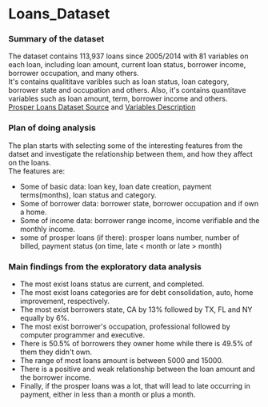 # Loans_Dataset

### Summary of the dataset
The dataset contains 113,937 loans since 2005/2014 with 81 variables on each loan, including loan amount, current loan status, borrower income, borrower occupation, and many others.<br>
It's contains qualititave varibles such as loan status, loan category, borrower state and occupation and others. Also, it's contains quantitave variables such as loan amount, term, borrower income and others. <br>
[Prosper Loans Dataset Source](https://video.udacity-data.com/topher/2019/April/5ca78b26_dataset-project-communicate-data-findings/dataset-project-communicate-data-findings.pdf) and [Variables Description](https://docs.google.com/spreadsheets/d/1gDyi_L4UvIrLTEC6Wri5nbaMmkGmLQBk-Yx3z0XDEtI/edit#gid=0) 

### Plan of doing analysis
The plan starts with selecting some of the interesting features from the datset and investigate the relationship between them, and how they affect on the loans. <br>
The features are:
- Some of basic data: loan key, loan date creation, payment terms(months), loan status and category.
- Some of borrower data: borrower state, borrower occupation and if own a home.
- Some of income data: borrower range income, income verifiable and the monthly income.
- some of prosper loans (if there): prosper loans number, number of billed, payment status (on time, late < month or late > month)

### Main findings from the exploratory data analysis
- The most exist loans status are current, and completed. 
- The most exist loans categories are for debt consolidation, auto, home improvement, respectively. 
- The most exist borrowers state, CA by 13% followed by TX, FL and NY equally by 6%. 
- The most exist borrower's occupation, professional followed by computer programmer and executive.
- There is 50.5% of borrowers they owner home while there is 49.5% of them they didn't own.
- The range of most loans amount is between 5000 and 15000.
- There is a positive and weak relationship between the loan amount and the borrower income. 
- Finally, if the prosper loans was a lot, that will lead to late occurring in payment, either in less than a month or plus a month.
